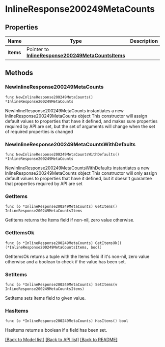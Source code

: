 # InlineResponse200249MetaCounts

## Properties

Name | Type | Description | Notes
------------ | ------------- | ------------- | -------------
**Items** | Pointer to [**InlineResponse200249MetaCountsItems**](InlineResponse200249MetaCountsItems.md) |  | [optional] 

## Methods

### NewInlineResponse200249MetaCounts

`func NewInlineResponse200249MetaCounts() *InlineResponse200249MetaCounts`

NewInlineResponse200249MetaCounts instantiates a new InlineResponse200249MetaCounts object
This constructor will assign default values to properties that have it defined,
and makes sure properties required by API are set, but the set of arguments
will change when the set of required properties is changed

### NewInlineResponse200249MetaCountsWithDefaults

`func NewInlineResponse200249MetaCountsWithDefaults() *InlineResponse200249MetaCounts`

NewInlineResponse200249MetaCountsWithDefaults instantiates a new InlineResponse200249MetaCounts object
This constructor will only assign default values to properties that have it defined,
but it doesn't guarantee that properties required by API are set

### GetItems

`func (o *InlineResponse200249MetaCounts) GetItems() InlineResponse200249MetaCountsItems`

GetItems returns the Items field if non-nil, zero value otherwise.

### GetItemsOk

`func (o *InlineResponse200249MetaCounts) GetItemsOk() (*InlineResponse200249MetaCountsItems, bool)`

GetItemsOk returns a tuple with the Items field if it's non-nil, zero value otherwise
and a boolean to check if the value has been set.

### SetItems

`func (o *InlineResponse200249MetaCounts) SetItems(v InlineResponse200249MetaCountsItems)`

SetItems sets Items field to given value.

### HasItems

`func (o *InlineResponse200249MetaCounts) HasItems() bool`

HasItems returns a boolean if a field has been set.


[[Back to Model list]](../README.md#documentation-for-models) [[Back to API list]](../README.md#documentation-for-api-endpoints) [[Back to README]](../README.md)


